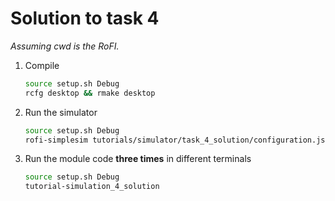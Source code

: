 # Solution to task 4

*Assuming cwd is the RoFI.*

 1. Compile
    ```sh
    source setup.sh Debug
    rcfg desktop && rmake desktop
    ```

 2. Run the simulator
    ```sh
    source setup.sh Debug
    rofi-simplesim tutorials/simulator/task_4_solution/configuration.json
    ```

 3. Run the module code **three times** in different terminals
    ```sh
    source setup.sh Debug
    tutorial-simulation_4_solution
    ```
